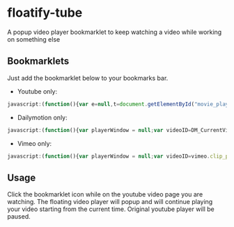 # floatify-tube
A popup video player bookmarklet to keep watching a video while working on something else

## Bookmarklets
Just add the bookmarklet below to your bookmarks bar.

- Youtube only:
```javascript
javascript:(function(){var e=null,t=document.getElementById("movie_player"),a=t.getVideoData().video_id,r=t.getCurrentTime();e&&!e.closed?e.focus():(e=window.open("data:text/html,<html><body style='margin:0px !important'><div id='ytplayer' style='width:100% !important; height:100% !important'></div><script>var tag = document.createElement('script');tag.src = 'https://www.youtube.com/player_api';var firstScriptTag = document.getElementsByTagName('script')[0];firstScriptTag.parentNode.insertBefore(tag, firstScriptTag);var player;function onYouTubePlayerAPIReady() {player = new YT.Player('ytplayer', {height: '390',width: '640',videoId: '"+a+"',events: { 'onReady': onPlayerReady }});}function onPlayerReady(event) {event.target.playVideo();event.target.seekTo("+r+");}function stopVideo() {player.stopVideo();}</script></body></html>","Floatify-tube","scrollbars=no,resizable=yes,width=480,height=270"),t.pauseVideo())})();
```

- Dailymotion only:
```javascript
javascript:(function(){var playerWindow = null;var videoID=DM_CurrentVideoXID;var currentTimeHMS= document.querySelector(".dmp_TimeInfo-time").innerHTML;var p = currentTimeHMS.split(':'),s = 0, m = 1;while (p.length > 0) {s += m * parseInt(p.pop(), 10);m *= 60;};var currentTime=s;if (playerWindow && !playerWindow.closed) {playerWindow.focus();} else {playerWindow=window.open('http://www.dailymotion.com/embed/video/'+videoID+'?autoPlay=1&start='+currentTime,'Floatify-tube',"scrollbars=no,resizable=yes,width=480,height=270");};})();
```

- Vimeo only:
```javascript
javascript:(function(){var playerWindow = null;var videoID=vimeo.clip_page_config.clip.id; var currentTime=vimeo.active_player.currentTime;if (playerWindow && !playerWindow.closed) {playerWindow.focus();} else {playerWindow=window.open('https://player.vimeo.com/video/'+videoID+'#t='+currentTime+'?api=1&autoplay=1&title=0&byline=0','Floatify-tube','scrollbars=no,resizable=yes,width=480,height=270');};})();
```

## Usage
Click the bookmarklet icon while on the youtube video page you are watching. The floating video player will popup and will continue playing your video starting from the current time. Original youtube player will be paused.

